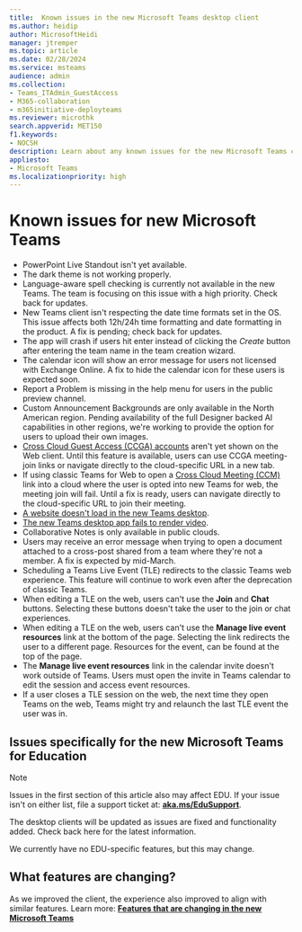 ```yaml
---
title:  Known issues in the new Microsoft Teams desktop client
ms.author: heidip
author: MicrosoftHeidi
manager: jtremper
ms.topic: article
ms.date: 02/28/2024
ms.service: msteams
audience: admin
ms.collection: 
- Teams_ITAdmin_GuestAccess
- M365-collaboration
- m365initiative-deployteams
ms.reviewer: microthk
search.appverid: MET150
f1.keywords:
- NOCSH
description: Learn about any known issues for the new Microsoft Teams client. 
appliesto: 
- Microsoft Teams
ms.localizationpriority: high
---
```

# Known issues for new Microsoft Teams

- PowerPoint Live Standout isn't yet available.
- The dark theme is not working properly.
- Language-aware spell checking is currently not available in the new Teams. The team is focusing on this issue with a high priority. Check back for updates.
- New Teams client isn't respecting the date time formats set in the OS. This issue affects both 12h/24h time formatting and date formatting in the product. A fix is pending; check back for updates.
- The app will crash if users hit enter instead of clicking the *Create* button after entering the team name in the team creation wizard.
- The calendar icon will show an error message for users not licensed with Exchange Online. A fix to hide the calendar icon for these users is expected soon.
- Report a Problem is missing in the help menu for users in the public preview channel.
- Custom Announcement Backgrounds are only available in the North American region. Pending availability of the full Designer backed AI capabilities in other regions, we're working to provide the option for users to upload their own images.
- [Cross Cloud Guest Access (CCGA) accounts](https://techcommunity.microsoft.com/t5/microsoft-teams-support/cross-cloud-meeting-amp-cross-cloud-guest-access-between-ww/ba-p/3990829) aren't yet shown on the Web client. Until this feature is available, users can use CCGA meeting-join links or navigate directly to the cloud-specific URL in a new tab.
- If using classic Teams for Web to open a [Cross Cloud Meeting (CCM)](https://techcommunity.microsoft.com/t5/microsoft-teams-support/cross-cloud-meeting-amp-cross-cloud-guest-access-between-ww/ba-p/3990829) link into a cloud where the user is opted into new Teams for web, the meeting join will fail. Until a fix is ready, users can navigate directly to the cloud-specific URL to join their meeting.
- [A website doesn't load in the new Teams desktop](/microsoftteams/troubleshoot/tabs/websites-not-loaded-new-teams).
- [The new Teams desktop app fails to render video](/microsoftteams/troubleshoot/meetings/new-teams-desktop-app-fail-render-video).
- Collaborative Notes is only available in public clouds.
- Users may receive an error message when trying to open a document attached to a cross-post shared from a team where they're not a member. A fix is expected by mid-March.
- Scheduling a Teams Live Event (TLE) redirects to the classic Teams web experience. This feature will continue to work even after the deprecation of classic Teams.
- When editing a TLE on the web, users can't use the **Join** and **Chat** buttons. Selecting these buttons doesn't take the user to the join or chat experiences.
- When editing a TLE on the web, users can't use the **Manage live event resources** link at the bottom of the page. Selecting the link redirects the user to a different page. Resources for the event, can be found at the top of the page.
- The **Manage live event resources** link in the calendar invite doesn't work outside of Teams. Users must open the invite in Teams calendar to edit the session and access event resources.
- If a user closes a TLE session on the web, the next time they open Teams on the web, Teams might try and relaunch the last TLE event the user was in.

## Issues specifically for the new Microsoft Teams for Education

> [!NOTE]
> Issues in the first section of this article also may affect EDU. If your issue isn't on either list, file a support ticket at: [**aka.ms/EduSupport**](https://aka.ms/edusupport).
>  
> The desktop clients will be updated as issues are fixed and functionality added. Check back here for the latest information.

We currently have no EDU-specific features, but this may change.

## What features are changing?

As we improved the client, the experience also improved to align with similar features. Learn more: [**Features that are changing in the new Microsoft Teams**](new-teams-whats-changing.md)
